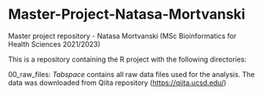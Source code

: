 # Master-Project-Natasa-Mortvanski
Master project repository - Natasa Mortvanski (MSc Bioinformatics for Health Sciences 2021/2023)

This is a repository containing the R project with the following directories:

00_raw_files: 
*Tabspace* contains all raw data files used for the analysis. The data was downloaded from Qiita repository (https://qiita.ucsd.edu/) 
